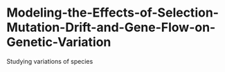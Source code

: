 # Modeling-the-Effects-of-Selection-Mutation-Drift-and-Gene-Flow-on-Genetic-Variation
Studying variations of species
